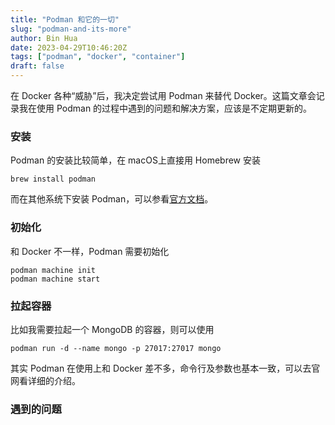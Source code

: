 ```yaml
---
title: "Podman 和它的一切"
slug: "podman-and-its-more"
author: Bin Hua
date: 2023-04-29T10:46:20Z
tags: ["podman", "docker", "container"]
draft: false
---
```


在 Docker 各种“威胁”后，我决定尝试用 Podman 来替代 Docker。这篇文章会记录我在使用 Podman 的过程中遇到的问题和解决方案，应该是不定期更新的。

### 安装

Podman 的安装比较简单，在 macOS上直接用 Homebrew 安装

```
brew install podman
```

而在其他系统下安装 Podman，可以参看[官方文档](https://podman.io/)。

### 初始化

和 Docker 不一样，Podman 需要初始化

```
podman machine init
podman machine start
```

### 拉起容器

比如我需要拉起一个 MongoDB 的容器，则可以使用

```
podman run -d --name mongo -p 27017:27017 mongo
```

其实 Podman 在使用上和 Docker 差不多，命令行及参数也基本一致，可以去官网看详细的介绍。


### 遇到的问题

